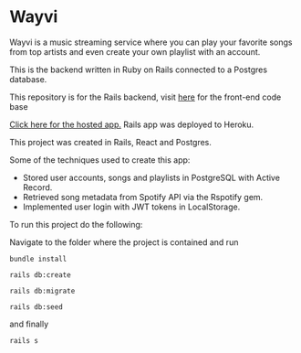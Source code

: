 # Wayvi

Wayvi is a music streaming service where you can play your favorite songs from top artists and even create your own playlist with an account.

This is the backend written in Ruby on Rails connected to a Postgres database.

This repository is for the Rails backend, visit [here](https://github.com/JahazielGuzman/wayvi-frontend) for the front-end code base

[Click here for the hosted app.](http://wayvi.jahazielguzman.com) Rails app was deployed to Heroku.

This project was created in Rails, React and Postgres.

Some of the techniques used to create this app:
+ Stored user accounts, songs and playlists in PostgreSQL with Active Record.
+ Retrieved song metadata from Spotify API via the Rspotify gem.
+ Implemented user login with JWT tokens in LocalStorage.   

To run this project do the following:

Navigate to the folder where the project is contained and run

`bundle install`

`rails db:create`

`rails db:migrate`

`rails db:seed`

and finally

`rails s`
